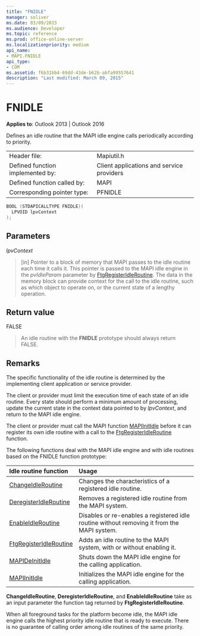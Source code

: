 ```yaml
---
title: "FNIDLE"
manager: soliver
ms.date: 03/09/2015
ms.audience: Developer
ms.topic: reference
ms.prod: office-online-server
ms.localizationpriority: medium
api_name:
- MAPI.FNIDLE
api_type:
- COM
ms.assetid: f6b31bb4-69dd-43de-b62b-abfa99557641
description: "Last modified: March 09, 2015"
---
```


# FNIDLE
 
**Applies to**: Outlook 2013 | Outlook 2016 
  
Defines an idle routine that the MAPI idle engine calls periodically according to priority. 
  
|||
|:-----|:-----|
|Header file:  <br/> |Mapiutil.h  <br/> |
|Defined function implemented by:  <br/> |Client applications and service providers  <br/> |
|Defined function called by:  <br/> |MAPI  <br/> |
|Corresponding pointer type:  <br/> |PFNIDLE  <br/> |
   
```cpp
BOOL (STDAPICALLTYPE FNIDLE)(
  LPVOID lpvContext
);
```

## Parameters

 _lpvContext_
  
> [in] Pointer to a block of memory that MAPI passes to the idle routine each time it calls it. This pointer is passed to the MAPI idle engine in the  _pvIdleParam_ parameter by [FtgRegisterIdleRoutine](ftgregisteridleroutine.md). The data in the memory block can provide context for the call to the idle routine, such as which object to operate on, or the current state of a lengthy operation.
    
## Return value

FALSE 
  
> An idle routine with the **FNIDLE** prototype should always return FALSE. 
    
## Remarks

The specific functionality of the idle routine is determined by the implementing client application or service provider. 
  
The client or provider must limit the execution time of each state of an idle routine. Every state should perform a minimum amount of processing, update the current state in the context data pointed to by  _lpvContext_, and return to the MAPI idle engine. 
  
The client or provider must call the MAPI function [MAPIInitIdle](mapiinitidle.md) before it can register its own idle routine with a call to the [FtgRegisterIdleRoutine](ftgregisteridleroutine.md) function. 
  
The following functions deal with the MAPI idle engine and with idle routines based on the FNIDLE function prototype: 
  
|**Idle routine function**|**Usage**|
|:-----|:-----|
|[ChangeIdleRoutine](changeidleroutine.md) <br/> |Changes the characteristics of a registered idle routine.  <br/> |
|[DeregisterIdleRoutine](deregisteridleroutine.md) <br/> |Removes a registered idle routine from the MAPI system.  <br/> |
|[EnableIdleRoutine](enableidleroutine.md) <br/> |Disables or re-enables a registered idle routine without removing it from the MAPI system.  <br/> |
|[FtgRegisterIdleRoutine](ftgregisteridleroutine.md) <br/> |Adds an idle routine to the MAPI system, with or without enabling it.  <br/> |
|[MAPIDeInitIdle](mapideinitidle.md) <br/> |Shuts down the MAPI idle engine for the calling application.  <br/> |
|[MAPIInitIdle](mapiinitidle.md) <br/> |Initializes the MAPI idle engine for the calling application.  <br/> |
   
**ChangeIdleRoutine**, **DeregisterIdleRoutine**, and **EnableIdleRoutine** take as an input parameter the function tag returned by **FtgRegisterIdleRoutine**. 
  
When all foreground tasks for the platform become idle, the MAPI idle engine calls the highest priority idle routine that is ready to execute. There is no guarantee of calling order among idle routines of the same priority. 
  

